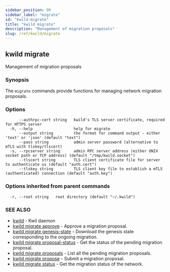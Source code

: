 ```yaml
---
sidebar_position: 99
sidebar_label: "migrate"
id: "kwild-migrate"
title: "kwild migrate"
description: "Management of migration proposals"
slug: /ref/kwild/migrate
---
```


## kwild migrate

Management of migration proposals

### Synopsis

The `migrate` commands provide functions for managing network migration proposals.

### Options

```
      --authrpc-cert string   kwild's TLS server certificate, required for HTTPS server
  -h, --help                  help for migrate
      --output string         the format for command output - either 'text' or 'json' (default "text")
      --pass string           admin server password (alternative to mTLS with tlskey/tlscert)
  -s, --rpcserver string      admin RPC server address (either UNIX socket path or TCP address) (default "/tmp/kwild.socket")
      --tlscert string        TLS client certificate file for server to authenticate us (default "auth.cert")
      --tlskey string         TLS client key file to establish a mTLS (authenticated) connection (default "auth.key")
```

### Options inherited from parent commands

```
  -r, --root string   root directory (default "~/.kwild")
```

### SEE ALSO

* [kwild](/docs/ref/kwild)	 - Kwil daemon
* [kwild migrate approve](/docs/ref/kwild/migrate/approve)	 - Approve a migration proposal.
* [kwild migrate genesis-state](/docs/ref/kwild/migrate/genesis-state)	 - Download the genesis state corresponding to the ongoing migration.
* [kwild migrate proposal-status](/docs/ref/kwild/migrate/proposal-status)	 - Get the status of the pending migration proposal.
* [kwild migrate proposals](/docs/ref/kwild/migrate/proposals)	 - List all the pending migration proposals.
* [kwild migrate propose](/docs/ref/kwild/migrate/propose)	 - Submit a migration proposal.
* [kwild migrate status](/docs/ref/kwild/migrate/status)	 - Get the migration status of the network.

